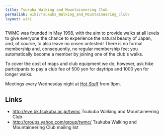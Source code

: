 ```yaml
---
title: Tsukuba Walking and Mountaineering Club
permalink: wiki/Tsukuba_Walking_and_Mountaineering_Club/
layout: wiki
---
```


TWMC was founded in May 1998, with the aim to provide walks at all
levels to give everyone the chance to experience the natural beauty of
Japan, and, of course, to also leave no onsen untested! There is no
formal membership and, consequently, no regular membership fee; you
automatically become a member by joining one of the club's walks.

To cover the cost of maps and club equipment we do, however, ask hike
participants to pay a club fee of 500 yen for daytrips and 1000 yen for
longer walks.

Meetings every Wednesday night at [Hot Stuff](/wiki/Hot_Stuff "wikilink") from
9pm.

Links
-----

-   <http://eve.bk.tsukuba.ac.jp/twmc> Tsukuba Walking and
    Mountaineering Club
-   <http://groups.yahoo.com/group/twmc/> Tsukuba Walking and
    Mountaineering Club mailing list

